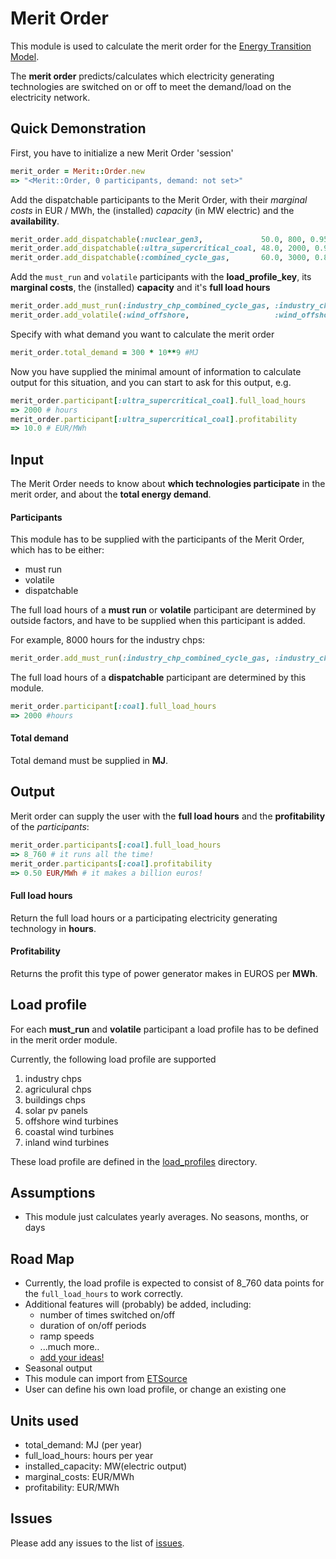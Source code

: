 # Merit Order

This module is used to calculate the merit order for the
[Energy Transition Model](http://et-model.com).

The **merit order** predicts/calculates which electricity generating
technologies are switched on or off to meet the demand/load on the electricity
network.

## Quick Demonstration

First, you have to initialize a new Merit Order 'session'

```Ruby
merit_order = Merit::Order.new
=> "<Merit::Order, 0 participants, demand: not set>"
```

Add the dispatchable participants to the Merit Order, with their *marginal
costs* in EUR / MWh, the (installed) *capacity* (in MW electric) and the
**availability**.

```Ruby
merit_order.add_dispatchable(:nuclear_gen3,             50.0, 800, 0.95)
merit_order.add_dispatchable(:ultra_supercritical_coal, 48.0, 2000, 0.90)
merit_order.add_dispatchable(:combined_cycle_gas,       60.0, 3000, 0.85)
```

Add the `must_run` and `volatile` participants with the **load_profile_key**, its
**marginal costs**, the (installed) **capacity** and it's **full load hours** 

```Ruby
merit_order.add_must_run(:industry_chp_combined_cycle_gas, :industry_chp,  110.0, 1200, 8000)
merit_order.add_volatile(:wind_offshore,                   :wind_offshore, 120.0, 1400, 7500)
```

Specify with what demand you want to calculate the merit order

```Ruby
merit_order.total_demand = 300 * 10**9 #MJ
```

Now you have supplied the minimal amount of information to calculate output
for this situation, and you can start to ask for this output, e.g.

```Ruby
merit_order.participant[:ultra_supercritical_coal].full_load_hours
=> 2000 # hours
merit_order.participant[:ultra_supercritical_coal].profitability
=> 10.0 # EUR/MWh
```

## Input

The Merit Order needs to know about **which technologies participate** in the
merit order, and about the **total energy demand**.

#### Participants

This module has to be supplied with the participants of the Merit Order, which
has to be either:

* must run
* volatile
* dispatchable

The full load hours of a **must run** or **volatile** participant are determined
by outside factors, and have to be supplied when this participant is added.

For example, 8000 hours for the industry chps:

```Ruby
merit_order.add_must_run(:industry_chp_combined_cycle_gas, :industry_chp, 110.0, 1200, 8000)
```

The full load hours of a **dispatchable** participant are determined by this
module.

```Ruby
merit_order.participant[:coal].full_load_hours
=> 2000 #hours
```

#### Total demand

Total demand must be supplied in **MJ**.

## Output

Merit order can supply the user with the **full load hours** and the
**profitability** of the *participants*:

```Ruby
merit_order.participants[:coal].full_load_hours
=> 8_760 # it runs all the time!
merit_order.participants[:coal].profitability
=> 0.50 EUR/MWh # it makes a billion euros!
```

#### Full load hours

Return the full load hours or a participating electricity generating
technology in **hours**.

#### Profitability

Returns the profit this type of power generator makes in EUROS per **MWh**.

## Load profile

For each **must_run** and **volatile** participant a load profile has to be
defined in the merit order module.

Currently, the following load profile are supported

1. industry chps
2. agriculural chps
3. buildings chps
4. solar pv panels
5. offshore wind turbines
6. coastal wind turbines
7. inland wind turbines

These load profile are defined in the
[load_profiles](https://github.com/quintel/merit/tree/master/load_profiles) directory.

## Assumptions

* This module just calculates yearly averages. No seasons, months, or days

## Road Map

* Currently, the load profile is expected to consist of 8_760 data points for
  the `full_load_hours` to work correctly.
* Additional features will (probably) be added, including:
  - number of times switched on/off
  - duration of on/off periods
  - ramp speeds
  - ...much more..
  - [add your ideas!](http://github.com/quintel/merit/issues/new)
* Seasonal output
* This module can import from [ETSource](http://github.com/quintel/etsource)
* User can define his own load profile, or change an existing one

## Units used

* total_demand: MJ (per year)
* full_load_hours: hours per year
* installed_capacity: MW(electric output)
* marginal_costs: EUR/MWh
* profitability: EUR/MWh

## Issues

Please add any issues to the list of
[issues](http://github.com/quintel/merit/issues).
